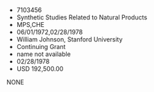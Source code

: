 * 7103456
* Synthetic Studies Related to Natural Products
* MPS,CHE
* 06/01/1972,02/28/1978
* William Johnson, Stanford University
* Continuing Grant
*   name not available
* 02/28/1978
* USD 192,500.00

NONE